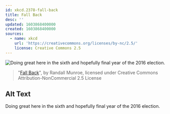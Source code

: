 ```yaml
---
id: xkcd.2378-fall-back
title: Fall Back
desc: ''
updated: 1603868400000
created: 1603868400000
sources:
  - name: xkcd
    url: 'https://creativecommons.org/licenses/by-nc/2.5/'
    license: Creative Commons 2.5
---
```

![Doing great here in the sixth and hopefully final year of the 2016 election.](https://imgs.xkcd.com/comics/fall_back.png)
> "[Fall Back](https://xkcd.com/2378/)", by Randall Munroe, licensed under Creative Commons Attribution-NonCommercial 2.5 License

## Alt Text
Doing great here in the sixth and hopefully final year of the 2016 election.
